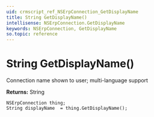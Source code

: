 ```yaml
---
uid: crmscript_ref_NSErpConnection_GetDisplayName
title: String GetDisplayName()
intellisense: NSErpConnection.GetDisplayName
keywords: NSErpConnection, GetDisplayName
so.topic: reference
---
```


# String GetDisplayName()

Connection name shown to user; multi-language support

**Returns:** String

```crmscript
NSErpConnection thing;
String displayName  = thing.GetDisplayName();
```

